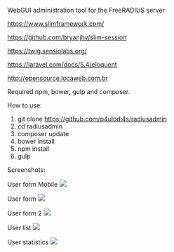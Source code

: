 WebGUI administration tool for the FreeRADIUS server 

https://www.slimframework.com/

https://github.com/bryanjhv/slim-session

https://twig.sensiolabs.org/

https://laravel.com/docs/5.4/eloquent

http://opensource.locaweb.com.br

Required npm, bower, gulp and composer.

How to use:

1. git clone https://github.com/p4ulodi4s/radiusadmin
2. cd radiusadmin
3. composer update
4. bower install
5. npm install
6. gulp

Screenshots:

User form Mobile
![]( https://1.bp.blogspot.com/-3-2kOvckT80/WUmKL7ixKII/AAAAAAAAAok/qjw9q6J7SzgNB6hz8mZrM_0vPhGuWIzqgCLcBGAs/s1600/usuarioM.png )

User form
![]( https://2.bp.blogspot.com/-BhuiBPG1hEs/WUmKLxRnAFI/AAAAAAAAAoo/IIh6jLWICY4XK6yfnFQKdBwPoD9ItxVTgCLcBGAs/s1600/usuario.png )

User form 2
![]( https://1.bp.blogspot.com/-TUB1MIs07BE/WUmLoK4R_9I/AAAAAAAAAo4/ktzICTEW-ssgWm5UPfq1Jr0bsO60N4YjwCLcBGAs/s1600/usuarioA.png )

User list
![]( https://4.bp.blogspot.com/-lz_mVRWNuMw/WUmLoNwgLCI/AAAAAAAAAo0/XamI67LtkxUwq6pQMk49eMHaM7jTCwHfwCLcBGAs/s1600/usuarioL.png)

User statistics
![]( https://1.bp.blogspot.com/-3I6R-SxkXwA/WUmLoOKTS5I/AAAAAAAAAo8/yjWInc9cMFgaML8DV_x08xlgs_v0Zib8wCLcBGAs/s1600/usuarioE.png )


